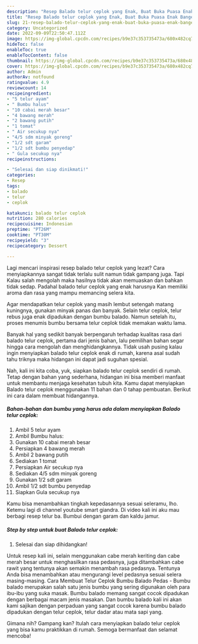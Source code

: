 ```yaml
---
description: "Resep Balado telur ceplok yang Enak, Buat Buka Puasa Enak Banget"
title: "Resep Balado telur ceplok yang Enak, Buat Buka Puasa Enak Banget"
slug: 21-resep-balado-telur-ceplok-yang-enak-buat-buka-puasa-enak-banget
category: Uncategorized
date: 2022-09-09T22:50:47.112Z
image: https://img-global.cpcdn.com/recipes/b9e37c353735473a/680x482cq70/balado-telur-ceplok-foto-resep-utama.jpg
hideToc: false
enableToc: true
enableTocContent: false
thumbnail: https://img-global.cpcdn.com/recipes/b9e37c353735473a/680x482cq70/balado-telur-ceplok-foto-resep-utama.jpg
cover: https://img-global.cpcdn.com/recipes/b9e37c353735473a/680x482cq70/balado-telur-ceplok-foto-resep-utama.jpg
author: Admin
authorAv: notfound
ratingvalue: 4.9
reviewcount: 14
recipeingredient:
- "5 telur ayam"
- " Bumbu halus"
- "10 cabai merah besar"
- "4 bawang merah"
- "2 bawang putih"
- "1 tomat"
- " Air secukup nya"
- "4/5 sdm minyak goreng"
- "1/2 sdt garam"
- "1/2 sdt bumbu penyedap"
- " Gula secukup nya"
recipeinstructions:

- "Selesai dan siap dinikmati!"
categories:
- Resep
tags:
- balado
- telur
- ceplok

katakunci: balado telur ceplok 
nutrition: 280 calories
recipecuisine: Indonesian
preptime: "PT26M"
cooktime: "PT30M"
recipeyield: "3"
recipecategory: Dessert

---
```



Lagi mencari inspirasi resep balado telur ceplok yang lezat? Cara menyiapkannya sangat tidak terlalu sulit namun tidak gampang juga. Tapi Kalau salah mengolah maka hasilnya tidak akan memuaskan dan bahkan tidak sedap. Padahal balado telur ceplok yang enak harusnya Kan memiliki aroma dan rasa yang mampu memancing selera kita.


Agar mendapatkan telur ceplok yang masih lembut setengah matang kuningnya, gunakan minyak panas dan banyak. Selain telur ceplok, telur rebus juga enak dipadukan dengan bumbu balado. Namun setelah itu, proses menumis bumbu bersama telur ceplok tidak memakan waktu lama.

Banyak hal yang sedikit banyak berpengaruh terhadap kualitas rasa dari balado telur ceplok, pertama dari jenis bahan, lalu pemilihan bahan segar hingga cara mengolah dan menghidangkannya. Tidak usah pusing kalau ingin menyiapkan balado telur ceplok enak di rumah, karena asal sudah tahu triknya maka hidangan ini dapat jadi suguhan spesial.


Nah, kali ini kita coba, yuk, siapkan balado telur ceplok sendiri di rumah. Tetap dengan bahan yang sederhana, hidangan ini bisa memberi manfaat untuk membantu menjaga kesehatan tubuh kita. Kamu dapat menyiapkan Balado telur ceplok menggunakan 11 bahan dan 0 tahap pembuatan. Berikut ini cara dalam membuat hidangannya.

<!--inarticleads1-->

##### Bahan-bahan dan bumbu yang harus ada dalam menyiapkan Balado telur ceplok:

1. Ambil 5 telur ayam
1. Ambil  Bumbu halus:
1. Gunakan 10 cabai merah besar
1. Persiapkan 4 bawang merah
1. Ambil 2 bawang putih
1. Sediakan 1 tomat
1. Persiapkan  Air secukup nya
1. Sediakan 4/5 sdm minyak goreng
1. Gunakan 1/2 sdt garam
1. Ambil 1/2 sdt bumbu penyedap
1. Siapkan  Gula secukup nya


Kamu bisa menambahkan tingkah kepedasannya sesuai seleramu, lho. Ketemu lagi di channel youtube smart giandra. Di video kali ini aku mau berbagi resep telur ba. Bumbui dengan garam dan kaldu jamur. 

<!--inarticleads2-->

##### Step by step untuk buat Balado telur ceplok:


1. Selesai dan siap dihidangkan!

Untuk resep kali ini, selain menggunakan cabe merah keriting dan cabe merah besar untuk menghasilkan rasa pedasnya, juga ditambahkan cabe rawit yang tentunya akan semakin menambah rasa pedasnya. Tentunya Anda bisa menambahkan atau mengurangi level pedasnya sesuai selera masing-masing. Cara Membuat Telur Ceplok Bumbu Balado Pedas - Bumbu balado merupakan salah satu jenis bumbu yang sering digunakan oleh para ibu-ibu yang suka masak. Bumbu balado memang sangat cocok dipadukan dengan berbagai macam jenis masakan. Dan bumbu balado kali ini akan kami sajikan dengan perpaduan yang sangat cocok karena bumbu balado dipadukan dengan telur ceplok, telur dadar atau mata sapi yang. 

Gimana nih? Gampang kan? Itulah cara menyiapkan balado telur ceplok yang bisa kamu praktikkan di rumah. Semoga bermanfaat dan selamat mencoba!
